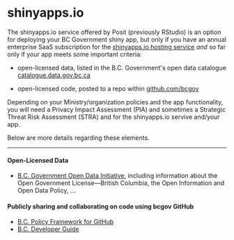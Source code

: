 <!--
Copyright 2018 Province of British Columbia

This work is licensed under the Creative Commons Attribution 4.0 International License.
To view a copy of this license, visit http://creativecommons.org/licenses/by/4.0/.
-->

# shinyapps.io

The shinyapps.io service offered by Posit (previously RStudio) is an option for deploying your BC Government shiny app, but only if you have an annual enterprise SaaS subscription for the [shinyapps.io hosting service](https://www.shinyapps.io/) _and_ so far only if your app meets some important criteria:

* open-licensed data, listed in the B.C. Government's open data catalogue [catalogue.data.gov.bc.ca](https://catalogue.data.gov.bc.ca/dataset?download_audience=Public)

* open-licensed code, posted to a repo within [github.com/bcgov](https://github.com/bcgov) 

Depending on your Ministry/organization policies and the app functionality, you will need a Privacy Impact Assessment (PIA) and sometimes a Strategic Threat Risk Assessment (STRA) and for the shinyapps.io servive and/your app. 



Below are more details regarding these elements.

---

#### Open-Licensed Data

* [B.C. Government Open Data Initiative](https://www2.gov.bc.ca/gov/content/data/open-data), including information about the Open Government License—British Columbia, the Open Information and Open Data Policy, ...


#### Publicly sharing and collaborating on code using bcgov GitHub 

* [B.C. Policy Framework for GitHub](https://github.com/bcgov/BC-Policy-Framework-For-GitHub)
* [B.C. Developer Guide](https://developer.gov.bc.ca/docs/default/component/bc-developer-guide)




